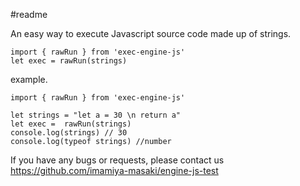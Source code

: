 #readme

An easy way to execute Javascript source code made up of strings.

    import { rawRun } from 'exec-engine-js'
    let exec = rawRun(strings)

example.

    import { rawRun } from 'exec-engine-js'

    let strings = "let a = 30 \n return a"
    let exec =  rawRun(strings)
    console.log(strings) // 30
    console.log(typeof strings) //number




If you have any bugs or requests, please contact us
https://github.com/imamiya-masaki/engine-js-test
